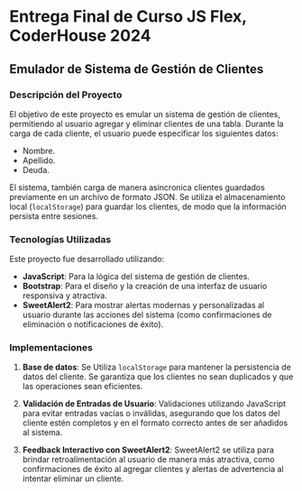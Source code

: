 # Entrega Final de Curso JS Flex, CoderHouse 2024

## Emulador de Sistema de Gestión de Clientes

### Descripción del Proyecto
El objetivo de este proyecto es emular un sistema de gestión de clientes, permitiendo al usuario agregar y eliminar clientes de una tabla. Durante la carga de cada cliente, el usuario puede especificar los siguientes datos:
- Nombre.
- Apellido.
- Deuda.
  
El sistema, también carga de manera asincronica clientes guardados previamente en un archivo de formato JSON. Se utiliza el almacenamiento local (`localStorage`) para guardar los clientes, de modo que la información persista entre sesiones.

### Tecnologías Utilizadas
Este proyecto fue desarrollado utilizando:
- **JavaScript**: Para la lógica del sistema de gestión de clientes.
- **Bootstrap**: Para el diseño y la creación de una interfaz de usuario responsiva y atractiva.
- **SweetAlert2**: Para mostrar alertas modernas y personalizadas al usuario durante las acciones del sistema (como confirmaciones de eliminación o notificaciones de éxito).

### Implementaciones
1. **Base de datos**: Se Utiliza `localStorage` para mantener la persistencia de datos del cliente. Se garantiza que los clientes no sean duplicados y que las operaciones sean eficientes.

2. **Validación de Entradas de Usuario**: Validaciones utilizando JavaScript para evitar entradas vacías o inválidas, asegurando que los datos del cliente estén completos y en el formato correcto antes de ser añadidos al sistema.

3. **Feedback Interactivo con SweetAlert2**: SweetAlert2 se utiliza para brindar retroalimentación al usuario de manera más atractiva, como confirmaciones de éxito al agregar clientes y alertas de advertencia al intentar eliminar un cliente.


